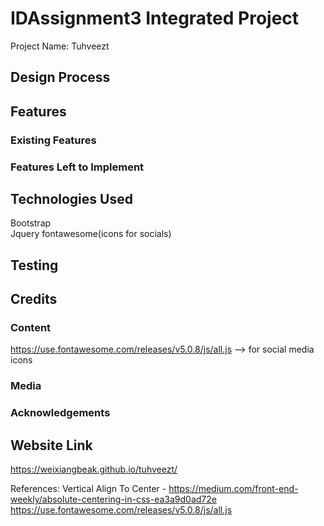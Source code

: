 # IDAssignment3 Integrated Project
Project Name: Tuhveezt

## Design Process


## Features


### Existing Features


### Features Left to Implement


## Technologies Used
Bootstrap <br>
Jquery
fontawesome(icons for socials)

## Testing


## Credits

### Content
https://use.fontawesome.com/releases/v5.0.8/js/all.js --> for social media icons

### Media


### Acknowledgements


## Website Link
https://weixiangbeak.github.io/tuhveezt/

References:
Vertical Align To Center - https://medium.com/front-end-weekly/absolute-centering-in-css-ea3a9d0ad72e
https://use.fontawesome.com/releases/v5.0.8/js/all.js
